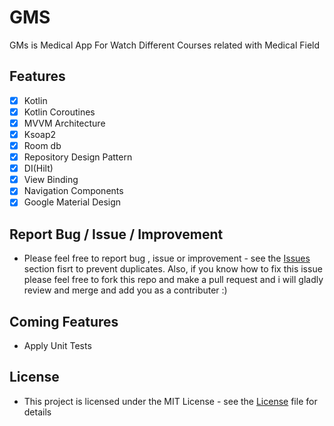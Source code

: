 # GMS

GMs is Medical App For Watch Different Courses related with Medical Field 

## Features
- [x] Kotlin
- [x] Kotlin Coroutines
- [x] MVVM Architecture
- [x] Ksoap2
- [x] Room db
- [x] Repository Design Pattern
- [x] DI(Hilt)
- [x] View Binding
- [x] Navigation Components
- [x] Google Material Design
 
## Report Bug / Issue / Improvement
* Please feel free to report bug , issue or improvement - see the [Issues](https://github.com/YasserAdel564/GMS/issues) section fisrt to prevent duplicates. Also, if you know how to fix this issue please feel free to fork this repo and make a pull request and i will gladly review and merge and add you as a contributer :)

## Coming Features
 * Apply Unit Tests

## License
* This project is licensed under the MIT License - see the [License](https://github.com/YasserAdel564/GMS/blob/master/License)
 file for details

